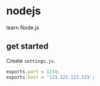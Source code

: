 # nodejs
learn Node.js

## get started
Create `settings.js`.

```js
exports.port = 1234;
exports.host = '123.123.123.123';
```

